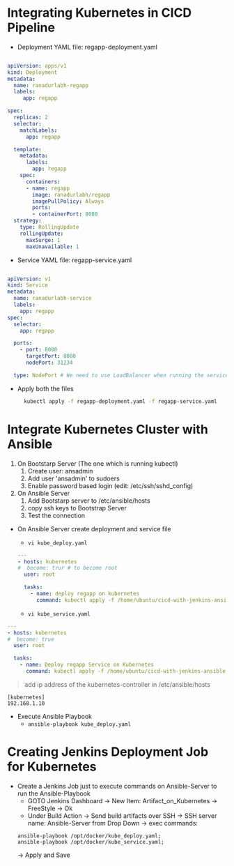 # Integrating Kubernetes in CICD Pipeline

- Deployment YAML file: regapp-deployment.yaml

```yaml

apiVersion: apps/v1 
kind: Deployment
metadata:
  name: ranadurlabh-regapp
  labels: 
     app: regapp

spec:
  replicas: 2 
  selector:
    matchLabels:
      app: regapp

  template:
    metadata:
      labels:
        app: regapp
    spec:
      containers:
      - name: regapp
        image: ranadurlabh/regapp
        imagePullPolicy: Always
        ports:
        - containerPort: 8080
  strategy:
    type: RollingUpdate
    rollingUpdate:
      maxSurge: 1
      maxUnavailable: 1

```

- Service YAML file: regapp-service.yaml

```yaml

apiVersion: v1
kind: Service
metadata:
  name: ranadurlabh-service
  labels:
    app: regapp 
spec:
  selector:
    app: regapp 

  ports:
    - port: 8080
      targetPort: 8080
      nodePort: 31234

  type: NodePort # We need to use LoadBalancer when running the services and deployments on Cloud

```

- Apply both the files
  ```bash
    kubectl apply -f regapp-deployment.yaml -f regapp-service.yaml
  ```

# Integrate Kubernetes Cluster with Ansible

  1. On Bootstarp Server (The one which is running kubectl)
     1. Create user: ansadmin
     2. Add user 'ansadmin' to sudoers
     3. Enable password based login (edit: /etc/ssh/sshd_config)
  2. On Ansible Server
     1. Add Bootstarp server to /etc/ansible/hosts
     2. copy ssh keys to Bootstrap Server
     3. Test the connection

- On Ansible Server create deployment and service file
  - `vi kube_deploy.yaml`
  ```yaml
  ---
  - hosts: kubernetes
  #  become: trur # to become root
    user: root

    tasks:
      - name: deploy regapp on kubernetes
        command: kubectl apply -f /home/ubuntu/cicd-with-jenkins-ansible-kubernetes/regapp-deployment.yaml

  ```

  - `vi kube_service.yaml`
```yaml
---
- hosts: kubernetes
#  become: true
  user: root

  tasks:
    - name: Deploy regapp Service on Kubernetes
      command: kubectl apply -f /home/ubuntu/cicd-with-jenkins-ansible-kubernetes/regapp-deployment.yaml
```

> add ip address of the kubernetes-controller in /etc/ansible/hosts
```console
[kubernetes]
192.168.1.10

```

- Execute Ansible Playbook
  - ` ansible-playbook kube_deploy.yaml `

# Creating Jenkins Deployment Job for Kubernetes

- Create a Jenkins Job just to execute commands on Ansible-Server to run the Ansible-Playbook
  - GOTO Jenkins Dashboard -> New Item: Artifact_on_Kubernetes -> FreeStyle -> Ok
  - Under Build Action -> Send build artifacts over SSH -> SSH server name: Ansible-Server from Drop Down
  -> exec commands: 
  ```console
  ansible-playbook /opt/docker/kube_deploy.yaml;
  ansible-playbook /opt/docker/kube_service.yaml;
  
  ```
  -> Apply and Save